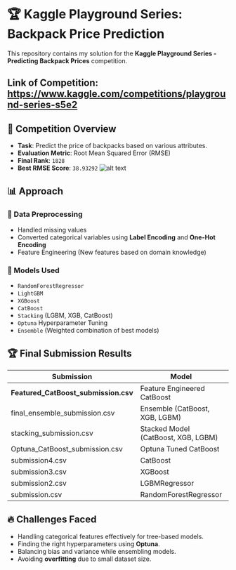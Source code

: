 # 🏆 Kaggle Playground Series: Backpack Price Prediction

This repository contains my solution for the **Kaggle Playground Series - Predicting Backpack Prices** competition.

## Link of Competition: https://www.kaggle.com/competitions/playground-series-s5e2


## 🚀 Competition Overview  
- **Task**: Predict the price of backpacks based on various attributes.
- **Evaluation Metric**: Root Mean Squared Error (RMSE)
- **Final Rank**: `1828`
- **Best RMSE Score**: `38.93292`
![alt text](https://github.com/ayushiraj02/Backpack_Prediction_Challenge/blob/main/image.jpg?raw=true)


## 📊 Approach

### 🔹 Data Preprocessing
- Handled missing values
- Converted categorical variables using **Label Encoding** and **One-Hot Encoding**
- Feature Engineering (New features based on domain knowledge)

### 🔹 Models Used
- `RandomForestRegressor`
- `LightGBM`
- `XGBoost`
- `CatBoost`
- `Stacking` (LGBM, XGB, CatBoost)
- `Optuna` Hyperparameter Tuning
- `Ensemble` (Weighted combination of best models)

## 🏆 Final Submission Results
| Submission | Model | RMSE |
|------------|----------------|----------|
| **Featured_CatBoost_submission.csv** | Feature Engineered CatBoost | `38.93292` |
| final_ensemble_submission.csv | Ensemble (CatBoost, XGB, LGBM) | `38.94040` |
| stacking_submission.csv | Stacked Model (CatBoost, XGB, LGBM) | `38.94582` |
| Optuna_CatBoost_submission.csv | Optuna Tuned CatBoost | `38.95744` |
| submission4.csv | CatBoost | `38.96010` |
| submission3.csv | XGBoost | `39.09539` |
| submission2.csv | LGBMRegressor | `39.02232` |
| submission.csv | RandomForestRegressor | `40.09732` |

## 🔥 Challenges Faced
- Handling categorical features effectively for tree-based models.
- Finding the right hyperparameters using **Optuna**.
- Balancing bias and variance while ensembling models.
- Avoiding **overfitting** due to small dataset size.

